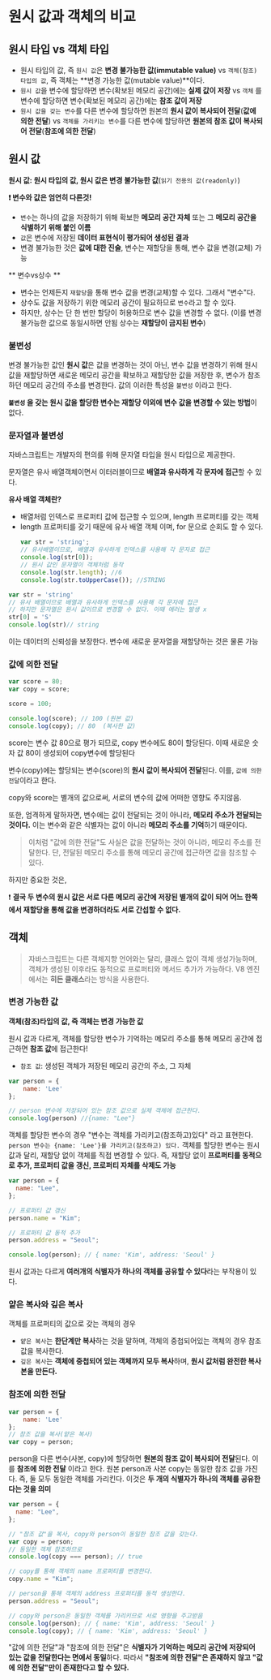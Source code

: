 
# 원시 값과 객체의 비교


## 원시 타입 vs 객체 타입
- 원시 타입의 값, 즉 `원시 값`은 **변경 불가능한 값(immutable value)** vs  `객체(참조) 타입의 값`, 즉 객체는 **변경 가능한 값(mutable value)**이다.
- `원시 값`을 변수에 할당하면 변수(확보된 메모리 공간)에는 **실제 값이 저장** vs `객체` 를 변수에 할당하면 변수(확보된 메모리 공간)에는 **참조 값이 저장**
- `원시 값을 갖는 변수`를 다른 변수에 할당하면 원본의 **원시 값이 복사되어 전달**(**값에 의한 전달**)  vs  `객체를 가리키는 변수`를 다른 변수에 할당하면 **원본의 참조 값이 복사되어 전달**(**참조에 의한 전달**)

## 원시 값

**원시 값: 원시 타입의 값, 원시 값은 변경 불가능한 값**(`읽기 전용의 값(readonly)`)

**❗ 변수와 값은 엄연히 다른것!**
- `변수`는 하나의 값을 저장하기 위해 확보한 **메모리 공간 자체** 또는 그 **메모리 공간을 식별하기 위해 붙인 이름**
- `값`은 변수에 저장된 **데이터 표현식이 평가되어 생성된 결과**
- 변경 불가능한 것은 **값에 대한 진술**, 변수는 재할당을 통해, 변수 값을 변경(교체) 가능

** 변수vs상수 **
+ 변수는 언제든지 `재할당`을 통해 변수 값을 변경(교체)할 수 있다. 그래서 "변수"다.
+ 상수도 값을 저장하기 위한 메모리 공간이 필요하므로 `변수`라고 할 수 있다.
+ 하지만, 상수는 단 한 번만 할당이 허용하므로 변수 값을 변경할 수 없다. (이를 변경 불가능한 값으로 동일시하면 안됨 상수는 **재할당이 금지된 변수**)

###  불변성
변경 불가능한 값인 **원시 값**은 값을 변경하는 것이 아닌, 변수 값을 변경하기 위해 원시 값을 재할당하면 새로운 메모리 공간을 확보하고 재할당한 값을 저장한 후, 변수가 참조하던 메모리 공간의 주소를 변경한다. 값의 이러한 특성을 `불변성` 이라고 한다.  

**`불변성` 을 갖는 원시 값을 할당한 변수는 재할당 이외에 변수 값을 변경할 수 있는 방법**이 없다.

### 문자열과 불변성
자바스크립트는 개발자의 편의를 위해 문자열 타입을 원시 타입으로 제공한다.

문자열은 유사 배열객체이면서 이터러블이므로 **배열과 유사하게 각 문자에 접근**할 수 있다.

**유사 배열 객체란?**

- 배열처럼 인덱스로 프로퍼티 값에 접근할 수 있으며, length 프로퍼티를 갖는 객체
- length 프로퍼티를 갖기 때문에 유사 배열 객체 이며, for 문으로 순회도 할 수 있다.
	```js
	var str = 'string';
	// 유사배열이므로, 배열과 유사하게 인덱스를 사용해 각 문자로 접근
	console.log(str[0]);
	// 원시 값인 문자열이 객체처럼 동작
	console.log(str.length); //6
	console.log(str.toUpperCase()); //STRING
	```
```js
var str = 'string'
// 유사 배열이므로 배열과 유사하게 인덱스를 사용해 각 문자에 접근
// 하지만 문자열은 원시 값이므로 변경할 수 없다. 이때 에러는 발생 x
str[0] = 'S'
console.log(str)// string
```
이는 데이터의 신뢰성을 보장한다. 변수에 새로운 문자열을 재할당하는 것은 물론 가능

### 값에 의한 전달
```js
var score = 80;
var copy = score;

score = 100;

console.log(score); // 100 (원본 값)
console.log(copy); // 80  (복사한 값)
```
score는 변수 값 80으로 평가 되므로, copy 변수에도 80이 할당된다. 이때 새로운 숫자 값 80이 생성되어 copy변수에 할당된다

변수(copy)에는 할당되는 변수(score)의 **원시 값이 복사되어 전달**된다. 
 이를,  `값에 의한 전달`이라고 한다.

copy와 score는 별개의 값으로써, 서로의 변수의 값에 어떠한 영향도 주지않음.

또한,
엄격하게 말하자면, 변수에는 값이 전달되는 것이 아니라, **메모리 주소가 전달되는 것이다.**
이는 변수와 같은 식별자는 값이 아니라 **메모리 주소를 기억**하기 때문이다.
> 이처럼 "값에 의한 전달"도 사실은 값을 전달하는 것이 아니라, 메모리 주소를 전달한다. 단, 전달된 메모리 주소를 통해 메모리 공간에 접근하면 값을 참조할 수 있다.

하지만 중요한 것은,

❗ **결국 두 변수의 원시 값은 서로 다른 메모리 공간에 저장된 별개의 값이 되어 어느 한쪽에서 재할당을 통해 값을 변경하더라도 서로 간섭할 수 없다.**

## 객체
> 자바스크립트는 다른 객체지향 언어와는 달리, 클래스 없이 객체 생성가능하며, 객체가 생성된 이후라도 동적으로 프로퍼티와 메서드 추가가 가능하다. V8 엔진에서는 **히든 클래스**라는 방식을 사용한다.

### 변경 가능한 값
**객체(참조)타입의 값, 즉 객체는 변경 가능한 값**

원시 값과 다르게, 객체를 할당한 변수가 기억하는 메모리 주소를 통해 메모리 공간에 접근하면 **참조 값**에 접근한다!
- `참조 값`: 생성된 객체가 저장된 메모리 공간의 주소, 그 자체
```js
var person = {
	name: 'Lee'
};

// person 변수에 저장되어 있는 참조 값으로 실제 객체에 접근한다.
console.log(person) //{name: "Lee"}
```
객체를 할당한 변수의 경우 "변수는 객체를 가리키고(참조하고)있다" 라고 표현한다.
```person 변수는 {name: 'Lee'}를 가리키고(참조하고) 있다.```
객체를 할당한 변수는 원시 값과 달리,  재할당 없이 객체를 직접 변경할 수 있다.
즉, 재할당 없이  **프로퍼티를 동적으로 추가, 프로퍼티 값을 갱신,  프로퍼티 자체를 삭제도 가능**

```js
var person = {
  name: "Lee",
};

// 프로퍼티 값 갱신
person.name = "Kim";

// 프로퍼티 값 동적 추가
person.address = "Seoul";

console.log(person); // { name: 'Kim', address: 'Seoul' }
```
원시 값과는 다르게 **여러개의 식별자가 하나의 객체를 공유할 수 있다**라는 부작용이 있다.

### 얕은 복사와 깊은 복사
객체를 프로퍼티의 값으로 갖는 객체의 경우 
- `얕은 복사`는 **한단계만 복사**하는 것을 말하며, 객체의 중첩되어있는 객체의 경우 참조 값을 복사한다.
-  `깊은 복사`는 **객체에 중첩되어 있는 객체까지 모두 복사**하며, **원시 값처럼 완전한 복사본을 만든다.**

### 참조에 의한 전달
```js
var person = {
	name: 'Lee'
};
// 참조 값을 복사(얕은 복사)
var copy = person;
```
person을 다른 변수(사본, copy)에 할당하면 **원본의 참조 값이 복사되어 전달**된다. 이를 **참조에 의한 전달** 이라고 한다.
원본 person과 사본 copy는 동일한 참조 값을 가진다. 즉, 둘 모두 동일한 객체를 가리킨다. 이것은 **두 개의 식별자가 하나의 객체를 공유한다는 것을 의미**
```js
var person = {
  name: "Lee",
};

// "참조 값"을 복사, copy와 person이 동일한 참조 값을 갖는다.
var copy = person;
// 동일한 객체 참조하므로
console.log(copy === person); // true

// copy를 통해 객체의 name 프로퍼티를 변경한다.
copy.name = "Kim";

// person을 통해 객체의 address 프로퍼티를 동적 생성한다.
person.address = "Seoul";

// copy와 person은 동일한 객체를 가리키므로 서로 영향을 주고받음
console.log(person); // { name: 'Kim', address: 'Seoul' }
console.log(copy); // { name: 'Kim', address: 'Seoul' }
```
"값에 의한 전달"과 "참조에 의한 전달"은 **식별자가 기억하는 메모리 공간에 저장되어 있는 값을 전달한다는 면에서 동일**하다. 따라서 **"참조에 의한 전달"은 존재하지 않고 "값에 의한 전달"만이 존재한다고 할 수 있다.**
